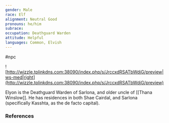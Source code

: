 ```yaml
---
gender: Male
race: Elf
alignment: Neutral Good
pronouns: he/him
subrace: 
occupation: Deathguard Warden
attitude: Helpful
languages: Common, Elvish
---
```

 #npc 
 
![http://wizzle.tplinkdns.com:38090/index.php/s/JrccxdRSATbWdjG/preview|ws-med|right](http://wizzle.tplinkdns.com:38090/index.php/s/JrccxdRSATbWdjG/preview)

Elyon is the Deathguard Warden of Sarlona, and older uncle of [[Thana Winslow]]. He has residences in both Shae Cairdal, and Sarlona (specifically Kasshta, as the de facto capital).

### References
